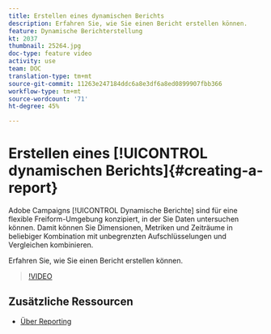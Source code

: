 ```yaml
---
title: Erstellen eines dynamischen Berichts
description: Erfahren Sie, wie Sie einen Bericht erstellen können.
feature: Dynamische Berichterstellung
kt: 2037
thumbnail: 25264.jpg
doc-type: feature video
activity: use
team: DOC
translation-type: tm+mt
source-git-commit: 11263e247184ddc6a8e3df6a8ed0899907fbb366
workflow-type: tm+mt
source-wordcount: '71'
ht-degree: 45%

---
```



# Erstellen eines [!UICONTROL dynamischen Berichts]{#creating-a-report}

Adobe Campaigns [!UICONTROL Dynamische Berichte] sind für eine flexible Freiform-Umgebung konzipiert, in der Sie Daten untersuchen können. Damit können Sie Dimensionen, Metriken und Zeiträume in beliebiger Kombination mit unbegrenzten Aufschlüsselungen und Vergleichen kombinieren.

Erfahren Sie, wie Sie einen Bericht erstellen können.

>[!VIDEO](https://video.tv.adobe.com/v/25264/?quality=12)

## Zusätzliche Ressourcen

* [Über Reporting](https://docs.adobe.com/content/help/de-DE/campaign-standard/using/reporting/about-reporting/about-dynamic-reports.html)
